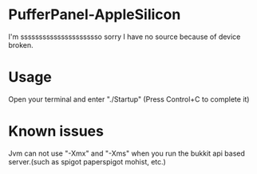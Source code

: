 # PufferPanel-AppleSilicon
 I'm ssssssssssssssssssssso sorry I have no source because of device broken.
# Usage
 Open your terminal and enter "./Startup" (Press Control+C to complete it)
# Known issues
 Jvm can not use "-Xmx" and "-Xms" when you run the bukkit api based server.(such as spigot paperspigot mohist, etc.)
